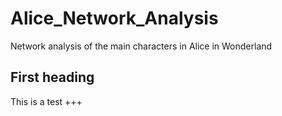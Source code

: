 # Alice_Network_Analysis
Network analysis of the main characters in Alice in Wonderland

## First heading

This is a test +++
